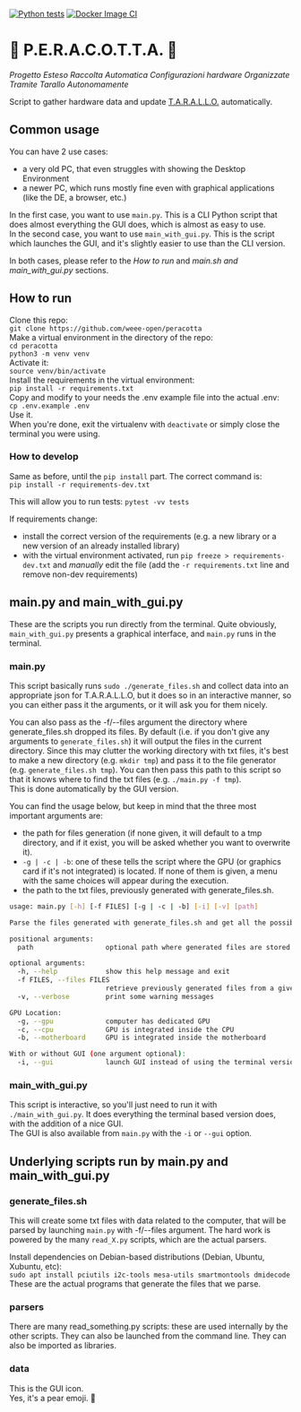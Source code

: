 [![Python tests](https://github.com/WEEE-Open/peracotta/actions/workflows/python-tests.yml/badge.svg)](https://github.com/WEEE-Open/peracotta/actions/workflows/python-tests.yml)
[![Docker Image CI](https://github.com/WEEE-Open/peracotta/actions/workflows/docker-image.yml/badge.svg)](https://github.com/WEEE-Open/peracotta/actions/workflows/docker-image.yml)

# 🍐 P.E.R.A.C.O.T.T.A. 🍐

*Progetto Esteso Raccolta Automatica Configurazioni hardware Organizzate Tramite Tarallo Autonomamente*

Script to gather hardware data and update [T.A.R.A.L.L.O.](https://github.com/weee-open/tarallo) automatically.

## Common usage

You can have 2 use cases:
- a very old PC, that even struggles with showing the Desktop Environment
- a newer PC, which runs mostly fine even with graphical applications (like the DE, a browser, etc.)

In the first case, you want to use `main.py`. This is a CLI Python script that does almost everything the GUI does, which is almost as easy to use.  
In the second case, you want to use `main_with_gui.py`. This is the script which launches the GUI, and it's slightly easier to use than the CLI version.  

In both cases, please refer to the _How to run_ and _main.sh and main_with_gui.py_ sections.

## How to run

Clone this repo:  
`git clone https://github.com/weee-open/peracotta`  
Make a virtual environment in the directory of the repo:  
`cd peracotta`    
`python3 -m venv venv`  
Activate it:  
`source venv/bin/activate`  
Install the requirements in the virtual environment:  
`pip install -r requirements.txt`  
Copy and modify to your needs the .env example file into the actual .env:  
`cp .env.example .env`  
Use it.  
When you're done, exit the virtualenv with `deactivate` 
or simply close the terminal you were using.

### How to develop

Same as before, until the `pip install` part. The correct command is:    
`pip install -r requirements-dev.txt`  

This will allow you to run tests: `pytest -vv tests`

If requirements change:  
- install the correct version of the requirements (e.g. a new library or a new version of an already installed library)  
- with the virtual environment activated, run `pip freeze > requirements-dev.txt` and *manually* edit the file (add the `-r requirements.txt` line and remove non-dev requirements)

## main.py and main_with_gui.py

These are the scripts you run directly from the terminal. Quite obviously, `main_with_gui.py` presents a graphical interface, and `main.py` runs in the terminal.

### main.py

This script basically runs `sudo ./generate_files.sh` and collect data into an appropriate json for T.A.R.A.L.L.O, but it does so in an interactive manner, so 
you can either pass it the arguments, or it will ask you for them nicely.

You can also pass as the -f/--files argument the directory where generate_files.sh dropped its files. By default (i.e. if you don't give any arguments 
to `generate_files.sh`) it will output the files in the current directory. Since this may clutter the working directory 
with txt files, it's best to make a new directory (e.g. `mkdir tmp`) and pass it to the file generator (e.g. `generate_files.sh tmp`).
You can then pass this path to this script so that it knows where to find the txt files (e.g. `./main.py -f tmp`).  
This is done automatically by the GUI version.


You can find the usage below, but keep in mind that the three most important arguments are:
- the path for files generation (if none given, it will default to a tmp directory, and if it exist, you will be asked whether you want to overwrite it).
- `-g | -c | -b`: one of these tells the script where the GPU (or graphics card if it's not integrated) is located. If none of them is given, a menu with the same choices will appear during the execution.
- the path to the txt files, previously generated with generate_files.sh.
```bash
usage: main.py [-h] [-f FILES] [-g | -c | -b] [-i] [-v] [path]

Parse the files generated with generate_files.sh and get all the possible info out of them

positional arguments:
  path                  optional path where generated files are stored

optional arguments:
  -h, --help            show this help message and exit
  -f FILES, --files FILES
                        retrieve previously generated files from a given path
  -v, --verbose         print some warning messages

GPU Location:
  -g, --gpu             computer has dedicated GPU
  -c, --cpu             GPU is integrated inside the CPU
  -b, --motherboard     GPU is integrated inside the motherboard

With or without GUI (one argument optional):
  -i, --gui             launch GUI instead of using the terminal version

```

### main_with_gui.py

This script is interactive, so you'll just need to run it with `./main_with_gui.py`. It does everything the terminal based version does, with the addition of a nice GUI.  
The GUI is also available from `main.py` with the `-i` or `--gui` option.

## Underlying scripts run by main.py and main_with_gui.py

### generate_files.sh

This will create some txt files with data related to the computer, that will be parsed by launching 
`main.py` with -f/--files argument. The hard work is powered by the many `read_X.py` scripts, which are the actual 
parsers.

Install dependencies on Debian-based distributions (Debian, Ubuntu, Xubuntu, etc):  
`sudo apt install pciutils i2c-tools mesa-utils smartmontools dmidecode`  
These are the actual programs that generate the files that we parse.

### parsers

There are many read_something.py scripts: these are used internally by the other scripts. They can also be launched from the command line. They can also be imported as libraries.

### data

This is the GUI icon.  
Yes, it's a pear emoji. 🍐
